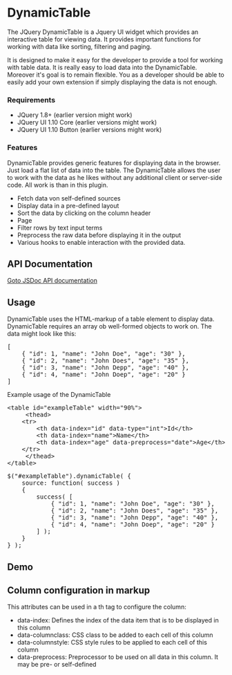DynamicTable
============

The JQuery DynamicTable is a Jquery UI widget which provides an interactive table for viewing data.
It provides important functions for working with data like sorting, filtering and paging. 

It is designed to make it easy for the developer to provide a tool for working with table data. It is really easy to load data into the DynamicTable. Moreover it's goal is to remain flexible. You as a developer should be able to easily add your own extension if simply displaying the data is not enough.

### Requirements

- JQuery 1.8+ (earlier version might work)
- JQuery UI 1.10 Core (earlier versions might work)
- JQuery UI 1.10 Button  (earlier versions might work)

### Features

DynamicTable provides generic features for displaying data in the browser. Just load a flat list of data into the table. The DynamicTable allows the user to work with the data as he likes without any additional client or server-side code. All work is than in this plugin.

- Fetch data von self-defined sources
- Display data in a pre-defined layout
- Sort the data by clicking on the column header
- Page 
- Filter rows by text input terms
- Preprocess the raw data before displaying it in the output
- Various hooks to enable interaction with the provided data.

## API Documentation

<a href="http://bjoernruberg.github.io/DynamicTable/src/out/custom.dynamicTable.html">Goto JSDoc API documentation</a>

## Usage

DynamicTable uses the HTML-markup of a table element to display data. DynamicTable requires an array ob well-formed objects to work on. The data might look like this:

<pre>
[
	{ "id": 1, "name": "John Doe", "age": "30" },
	{ "id": 2, "name": "John Does", "age": "35" },
	{ "id": 3, "name": "John Depp", "age": "40" },
	{ "id": 4, "name": "John Doep", "age": "20" }
]
</pre>

Example usage of the DynamicTable
<pre>
&lt;table id=&quot;exampleTable&quot; width=&quot;90%&quot;&gt;
     &lt;thead&gt;
	&lt;tr&gt;
	    &lt;th data-index=&quot;id&quot; data-type=&quot;int&quot;&gt;Id&lt;/th&gt;
	    &lt;th data-index=&quot;name&quot;&gt;Name&lt;/th&gt;
	    &lt;th data-index=&quot;age&quot; data-preprocess=&quot;date&quot;&gt;Age&lt;/th&gt;
	&lt;/tr&gt;
     &lt;/thead&gt;
&lt;/table&gt;	
</pre>

<pre>
$("#exampleTable").dynamicTable( {
	source: function( success )
	{
		success( [
			{ "id": 1, "name": "John Doe", "age": "30" },
			{ "id": 2, "name": "John Does", "age": "35" },
			{ "id": 3, "name": "John Depp", "age": "40" },
			{ "id": 4, "name": "John Doep", "age": "20" }
		] );
	}
} );
</pre>

## Demo


## Column configuration in markup

This attributes can be used in a th tag to configure the column:
- data-index: Defines the index of the data item that is to be displayed in this column
- data-columnclass: CSS class to be added to each cell of this column
- data-columnstyle: CSS style rules to be applied to each cell of this column
- data-preprocess: Preprocessor to be used on all data in this column. It may be pre- or self-defined
